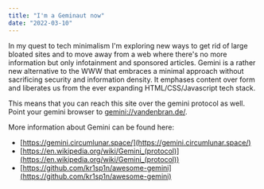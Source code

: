 ```yaml
---
title: "I'm a Geminaut now"
date: "2022-03-10"
---
```


In my quest to tech minimalism I'm exploring new ways to get rid of large bloated sites and to move away from a web where there's no more information but only infotainment and sponsored articles. Gemini is a rather new alternative to the WWW that embraces a minimal approach without sacrificing security and information density. It emphases content over form and liberates us from the ever expanding HTML/CSS/Javascript tech stack.

This means that you can reach this site over the gemini protocol as well. Point your gemini browser to [gemini://vandenbran.de/](gemini://vandenbran.de/).

More information about Gemini can be found here:

  * [https://gemini.circumlunar.space/](https://gemini.circumlunar.space/)
  * [https://en.wikipedia.org/wiki/Gemini_(protocol)](https://en.wikipedia.org/wiki/Gemini_(protocol))
  * [https://github.com/kr1sp1n/awesome-gemini](https://github.com/kr1sp1n/awesome-gemini)



